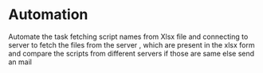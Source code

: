 # Automation
 Automate the task fetching script names from Xlsx file and connecting to server to fetch the files from the server , which are present in the xlsx form and compare the scripts from different servers if those are same else send an mail
